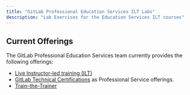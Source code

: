 ```yaml
---
title: "GitLab Professional Education Services ILT Labs"
description: "Lab Exercises for the Education Services ILT courses"
---
```


## Current Offerings

The GitLab Professional Education Services team currently provides the following offerings:

- [Live Instructor-led training (ILT)](https://about.gitlab.com/services/education/)
- [GitLab Technical Certifications](/handbook/customer-success/professional-services-engineering/gitlab-technical-certifications/) as Professional Service offerings.
- [Train-the-Trainer](https://university.gitlab.com/pages/train-the-trainer-training/)
